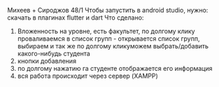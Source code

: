 Михеев + Сироджов 48/1
Чтобы запустить в android studio, нужно:
скачать в плагинах flutter и dart
Что сделано:
1) Вложенность на уровне, есть факультет, по долгому клику проваливаемся в список групп - открывается список групп, 
выбираем и так же по долгому кликуможем выбрать/добавить какого-нибудь студента
2) кнопки добавления
3) по долгому нажатию га студенте отображается его информация 
4) вся работа происходит через сервер (XAMPP)